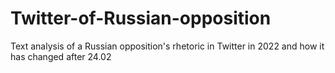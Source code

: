 # Twitter-of-Russian-opposition
Text analysis of a Russian opposition's rhetoric in Twitter in 2022 and how it has changed after 24.02
